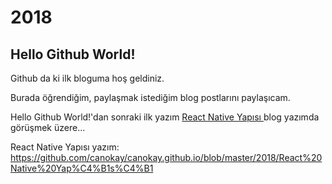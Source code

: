 # 2018
## Hello Github World!
Github da ki ilk bloguma hoş geldiniz.

Burada öğrendiğim, paylaşmak istediğim blog postlarını paylaşıcam.

Hello Github World!'dan sonraki ilk yazım <a href="https://github.com/canokay/canokay.github.io/blob/master/2018/React%20Native%20Yap%C4%B1s%C4%B1"> React Native Yapısı </a> blog yazımda görüşmek üzere...

React Native Yapısı yazım: https://github.com/canokay/canokay.github.io/blob/master/2018/React%20Native%20Yap%C4%B1s%C4%B1
